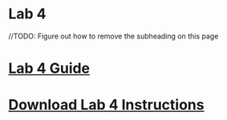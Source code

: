 # Lab 4
//TODO: Figure out how to remove the subheading on this page

# [Lab 4 Guide](guide.md)

# [Download Lab 4 Instructions](./Lab4Instructions.pdf)
